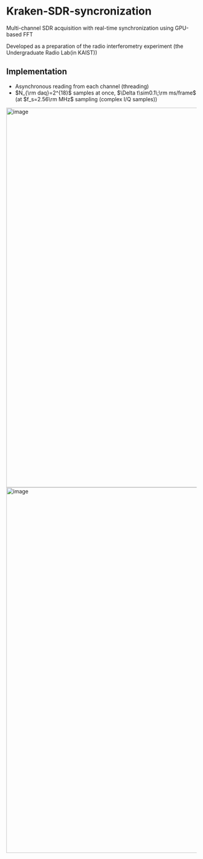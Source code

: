 # Kraken-SDR-syncronization
Multi-channel SDR acquisition with real-time synchronization using GPU-based FFT

Developed as a preparation of the radio interferometry experiment (the Undergraduate Radio Lab(in KAIST))

## Implementation
- Asynchronous reading from each channel (threading)
- $N_{\rm daq}=2^{18}$ samples at once, $\Delta t\sim0.1\;\rm ms/frame$ (at $f_s=2.56\rm MHz$ sampling (complex I/Q samples))
<img width="2280" height="1002" alt="image" src="https://github.com/user-attachments/assets/e0bce6f0-e175-46ee-a3fb-a11e309a4c0e" />
<img width="2045" height="965" alt="image" src="https://github.com/user-attachments/assets/ae380be7-df4b-4df9-b38d-a871339957f8" />
